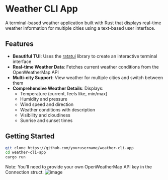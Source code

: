 # Weather CLI App

A terminal-based weather application built with Rust that displays real-time weather information for multiple cities using a text-based user interface.

## Features

- **Beautiful TUI**: Uses the [ratatui](https://github.com/ratatui-org/ratatui) library to create an interactive terminal interface
- **Real-time Weather Data**: Fetches current weather conditions from the OpenWeatherMap API
- **Multi-city Support**: View weather for multiple cities and switch between them
- **Comprehensive Weather Details**: Displays:
  - Temperature (current, feels like, min/max)
  - Humidity and pressure
  - Wind speed and direction
  - Weather conditions with description
  - Visibility and cloudiness
  - Sunrise and sunset times

## Getting Started

```bash
git clone https://github.com/yourusername/weather-cli-app
cd weather-cli-app
cargo run
```
Note: You'll need to provide your own OpenWeatherMap API key in the Connection struct.
![image](https://github.com/user-attachments/assets/43f77b98-7c35-4c61-9106-8a9641083fe6)
